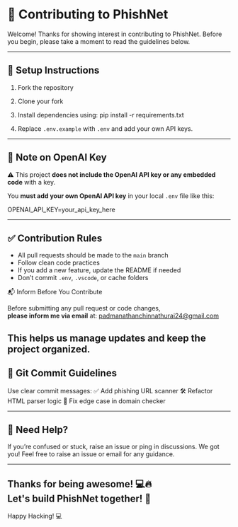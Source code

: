 # 🤝 Contributing to PhishNet

Welcome! Thanks for showing interest in contributing to PhishNet. Before you begin, please take a moment to read the guidelines below.

---

## 🧪 Setup Instructions

1. Fork the repository
2. Clone your fork
3. Install dependencies using:
pip install -r requirements.txt


4. Replace `.env.example` with `.env` and add your own API keys.

---

## 🔑 Note on OpenAI Key

⚠️ This project **does not include the OpenAI API key or any embedded code** with a key.

You **must add your own OpenAI API key** in your local `.env` file like this:

OPENAI_API_KEY=your_api_key_here



---

## ✅ Contribution Rules

- All pull requests should be made to the `main` branch
- Follow clean code practices
- If you add a new feature, update the README if needed
- Don’t commit `.env`, `.vscode`, or cache folders

📬 Inform Before You Contribute

Before submitting any pull request or code changes,  
**please inform me via email** at:
padmanathanchinnathurai24@gmail.com

This helps us manage updates and keep the project organized.
---

## 🧼 Git Commit Guidelines

Use clear commit messages:
✅ Add phishing URL scanner
🛠️ Refactor HTML parser logic
🐛 Fix edge case in domain checker


---

## 📩 Need Help?

If you’re confused or stuck, raise an issue or ping in discussions. We got you!
Feel free to raise an issue or email for any guidance.

---

Thanks for being awesome! 💻🔥  
Let's build PhishNet together! 💪
---
Happy Hacking! 💻
